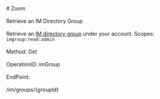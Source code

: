 <br>#     Zoom</br>
<br>Retrieve an IM Directory Group</br>
<br>Retrieve an [IM directory group](https://support.zoom.us/hc/en-us/articles/203749815-IM-Management) under your account.
Scopes: `imgroup:read:admin`
 </br>
<br>Method: Get</br>
<br>OperationID: imGroup</br>
<br>EndPoint:</br>
<br>/im/groups/{groupId}</br>
